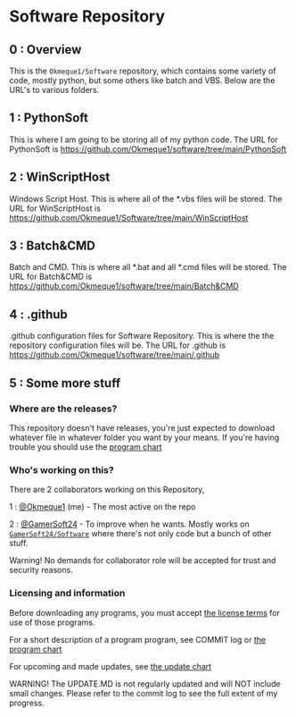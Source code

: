# Software Repository

## 0 : Overview

This is the `Okmeque1/Software` repository, which contains some variety of code, mostly python, but some others like batch and VBS. Below are the URL's to various folders.

## 1 : PythonSoft

This is where I am going to be storing all of my python code. The URL for PythonSoft is https://github.com/Okmeque1/software/tree/main/PythonSoft

## 2 : WinScriptHost

Windows Script Host. This is where all of the *.vbs files will be stored. The URL for WinScriptHost is https://github.com/Okmeque1/Software/tree/main/WinScriptHost

## 3 : Batch&CMD

Batch and CMD. This is where all *.bat and all *.cmd files will be stored. The URL for Batch&CMD is
https://github.com/Okmeque1/software/tree/main/Batch&CMD

## 4 : .github

.github configuration files for Software Repository. This is where the the repository configuration files will be. The URL for .github is https://github.com/Okmeque1/software/tree/main/.github

## 5 : Some more stuff

### Where are the releases?

This repository doesn't have releases, you're just expected to download whatever file in whatever folder you want by your means. If you're having trouble you should use the [program chart](https://github.com/Okmeque1/software/blob/main/Programs.md)

### Who's working on this?

There are 2 collaborators working on this Repository,

1 : [@Okmeque1](https://github.com/Okmeque1) (me) - The most active on the repo

2 : [@GamerSoft24](https://github.com/GamerSoft24) - To improve when he wants. Mostly works on [`GamerSoft24/Software`](https://github.com/GamerSoft24/Software) where there's not only code but a bunch of other stuff.

Warning! No demands for collaborator role will be accepted for trust and security reasons.

### Licensing and information

Before downloading any programs, you must accept [the license terms](https://github.com/Okmeque1/software/blob/main/LICENSE.md) for use of those programs.

For a short description of a program program, see COMMIT log or [the program chart](https://github.com/Okmeque1/software/blob/main/Programs.md)

For upcoming and made updates, see [the update chart](https://github.com/Okmeque1/software/blob/main/UPDATE.MD)

WARNING! The UPDATE.MD is not regularly updated and will NOT include small changes. Please refer to the commit log to see the full extent of my progress.
